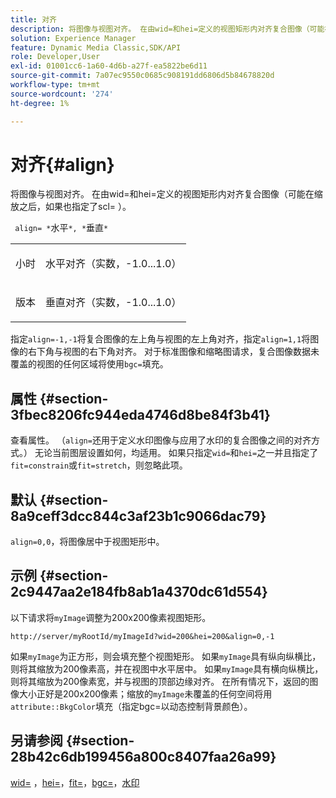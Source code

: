 ```yaml
---
title: 对齐
description: 将图像与视图对齐。 在由wid=和hei=定义的视图矩形内对齐复合图像（可能在缩放之后，如果也指定了scl= ）。
solution: Experience Manager
feature: Dynamic Media Classic,SDK/API
role: Developer,User
exl-id: 01001cc6-1a60-4d6b-a27f-ea5822be6d11
source-git-commit: 7a07ec9550c0685c908191dd6806d5b84678820d
workflow-type: tm+mt
source-wordcount: '274'
ht-degree: 1%

---
```


# 对齐{#align}

将图像与视图对齐。 在由wid=和hei=定义的视图矩形内对齐复合图像（可能在缩放之后，如果也指定了scl= ）。

` align= *`水平`*, *`垂直`*`

<table id="simpletable_4CB26F72A56D4515B767C303F8E8A1CF"> 
 <tr class="strow"> 
  <td class="stentry"> <p> <span class="codeph"> <span class="varname">小时</span> </span> </p> </td> 
  <td class="stentry"> <p>水平对齐（实数，-1.0...1.0） </p> </td> 
 </tr> 
 <tr class="strow"> 
  <td class="stentry"> <p> <span class="codeph"> <span class="varname">版本</span> </span> </p> </td> 
  <td class="stentry"> <p>垂直对齐（实数，-1.0...1.0） </p> </td> 
 </tr> 
</table>

指定`align=-1,-1`将复合图像的左上角与视图的左上角对齐，指定`align=1,1`将图像的右下角与视图的右下角对齐。 对于标准图像和缩略图请求，复合图像数据未覆盖的视图的任何区域将使用`bgc=`填充。

## 属性 {#section-3fbec8206fc944eda4746d8be84f3b41}

查看属性。 （`align=`还用于定义水印图像与应用了水印的复合图像之间的对齐方式。） 无论当前图层设置如何，均适用。 如果只指定`wid=`和`hei=`之一并且指定了`fit=constrain`或`fit=stretch`，则忽略此项。

## 默认 {#section-8a9ceff3dcc844c3af23b1c9066dac79}

`align=0,0`，将图像居中于视图矩形中。

## 示例 {#section-2c9447aa2e184fb8ab1a4370dc61d554}

以下请求将`myImage`调整为200x200像素视图矩形。

`http://server/myRootId/myImageId?wid=200&hei=200&align=0,-1`

如果`myImage`为正方形，则会填充整个视图矩形。 如果`myImage`具有纵向纵横比，则将其缩放为200像素高，并在视图中水平居中。 如果`myImage`具有横向纵横比，则将其缩放为200像素宽，并与视图的顶部边缘对齐。 在所有情况下，返回的图像大小正好是200x200像素；缩放的`myImage`未覆盖的任何空间将用`attribute::BkgColor`填充（指定bgc=以动态控制背景颜色）。

## 另请参阅 {#section-28b42c6db199456a800c8407faa26a99}

[wid=](../../../../../is-api/http-ref/image-serving-api-ref/c-http-protocol-reference/c-command-reference/r-is-http-wid.md#reference-bfeadcb67bf4485f851eb21345527e47) ，[hei=](../../../../../is-api/http-ref/image-serving-api-ref/c-http-protocol-reference/c-command-reference/r-is-http-hei.md#reference-6d6f556ccc0e4b98a815e8a5c1944a96)，[fit=](../../../../../is-api/http-ref/image-serving-api-ref/c-http-protocol-reference/c-command-reference/r-fit.md#reference-f11bff6d93d143d6b135de3a923bc989)，[bgc=](../../../../../is-api/http-ref/image-serving-api-ref/c-http-protocol-reference/c-command-reference/r-bgc.md#reference-53376175f617446fbe5c69120f834b88)，[水印](../../../../../is-api/http-ref/image-serving-api-ref/c-http-protocol-reference/c-syntax-and-features/r-watermarks.md#reference-35d2c3a2c98349b792921c6cb8e73832)
